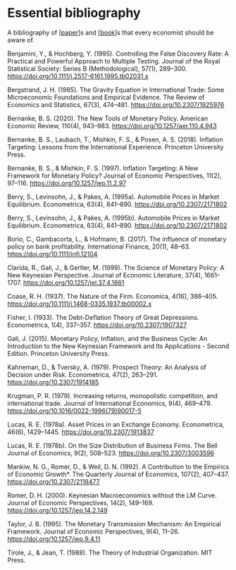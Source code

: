 # Essential bibliography

A bibliography of [[paper]]s and [[book]]s that every economist should be aware of.

Benjamini, Y., & Hochberg, Y. (1995). Controlling the False Discovery Rate: A Practical and Powerful Approach to Multiple Testing. Journal of the Royal Statistical Society: Series B (Methodological), 57(1), 289–300. https://doi.org/10.1111/j.2517-6161.1995.tb02031.x

Bergstrand, J. H. (1985). The Gravity Equation in International Trade: Some Microeconomic Foundations and Empirical Evidence. The Review of Economics and Statistics, 67(3), 474–481. https://doi.org/10.2307/1925976

Bernanke, B. S. (2020). The New Tools of Monetary Policy. American Economic Review, 110(4), 943–983. https://doi.org/10.1257/aer.110.4.943

Bernanke, B. S., Laubach, T., Mishkin, F. S., & Posen, A. S. (2018). Inflation Targeting: Lessons from the International Experience. Princeton University Press.

Bernanke, B. S., & Mishkin, F. S. (1997). Inflation Targeting: A New Framework for Monetary Policy? Journal of Economic Perspectives, 11(2), 97–116. https://doi.org/10.1257/jep.11.2.97

Berry, S., Levinsohn, J., & Pakes, A. (1995a). Automobile Prices in Market Equilibrium. Econometrica, 63(4), 841–890. https://doi.org/10.2307/2171802

Berry, S., Levinsohn, J., & Pakes, A. (1995b). Automobile Prices in Market Equilibrium. Econometrica, 63(4), 841–890. https://doi.org/10.2307/2171802

Borio, C., Gambacorta, L., & Hofmann, B. (2017). The influence of monetary policy on bank profitability. International Finance, 20(1), 48–63. https://doi.org/10.1111/infi.12104

Clarida, R., Gali, J., & Gertler, M. (1999). The Science of Monetary Policy: A New Keynesian Perspective. Journal of Economic Literature, 37(4), 1661–1707. https://doi.org/10.1257/jel.37.4.1661

Coase, R. H. (1937). The Nature of the Firm. Economica, 4(16), 386–405. https://doi.org/10.1111/j.1468-0335.1937.tb00002.x

Fisher, I. (1933). The Debt-Deflation Theory of Great Depressions. Econometrica, 1(4), 337–357. https://doi.org/10.2307/1907327

Galí, J. (2015). Monetary Policy, Inflation, and the Business Cycle: An Introduction to the New Keynesian Framework and Its Applications - Second Edition. Princeton University Press.

Kahneman, D., & Tversky, A. (1979). Prospect Theory: An Analysis of Decision under Risk. Econometrica, 47(2), 263–291. https://doi.org/10.2307/1914185

Krugman, P. R. (1979). Increasing returns, monopolistic competition, and international trade. Journal of International Economics, 9(4), 469–479. https://doi.org/10.1016/0022-1996(79)90017-5

Lucas, R. E. (1978a). Asset Prices in an Exchange Economy. Econometrica, 46(6), 1429–1445. https://doi.org/10.2307/1913837

Lucas, R. E. (1978b). On the Size Distribution of Business Firms. The Bell Journal of Economics, 9(2), 508–523. https://doi.org/10.2307/3003596

Mankiw, N. G., Romer, D., & Weil, D. N. (1992). A Contribution to the Empirics of Economic Growth*. The Quarterly Journal of Economics, 107(2), 407–437. https://doi.org/10.2307/2118477

Romer, D. H. (2000). Keynesian Macroeconomics without the LM Curve. Journal of Economic Perspectives, 14(2), 149–169. https://doi.org/10.1257/jep.14.2.149

Taylor, J. B. (1995). The Monetary Transmission Mechanism: An Empirical Framework. Journal of Economic Perspectives, 9(4), 11–26. https://doi.org/10.1257/jep.9.4.11

Tirole, J., & Jean, T. (1988). The Theory of Industrial Organization. MIT Press.

[//begin]: # "Autogenerated link references for markdown compatibility"
[paper]: paper.md "Paper"
[book]: book.md "Book"
[//end]: # "Autogenerated link references"

